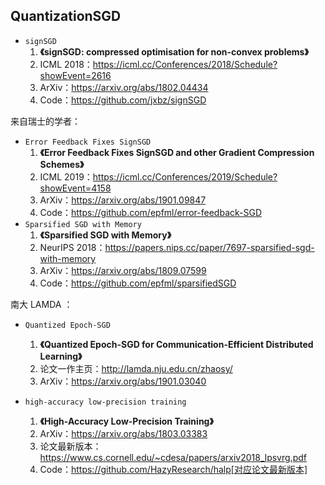 ## QuantizationSGD

- `signSGD`
    1. **《signSGD: compressed optimisation for non-convex problems》**
    2. ICML 2018：https://icml.cc/Conferences/2018/Schedule?showEvent=2616
    3. ArXiv：https://arxiv.org/abs/1802.04434
    4. Code：https://github.com/jxbz/signSGD

来自瑞士的学者：  
- `Error Feedback Fixes SignSGD`
    1. **《Error Feedback Fixes SignSGD and other Gradient Compression Schemes》**
    2. ICML 2019：https://icml.cc/Conferences/2019/Schedule?showEvent=4158
    3. ArXiv：https://arxiv.org/abs/1901.09847
    4. Code：https://github.com/epfml/error-feedback-SGD
- `Sparsified SGD with Memory`
    1. **《Sparsified SGD with Memory》**
    2. NeurIPS 2018：https://papers.nips.cc/paper/7697-sparsified-sgd-with-memory
    3. ArXiv：https://arxiv.org/abs/1809.07599
    4. Code：https://github.com/epfml/sparsifiedSGD

南大 LAMDA ：  
- `Quantized Epoch-SGD`
    1. **《Quantized Epoch-SGD for Communication-Efficient Distributed Learning》**
    2. 论文一作主页：http://lamda.nju.edu.cn/zhaosy/
    3. ArXiv：https://arxiv.org/abs/1901.03040

- `high-accuracy low-precision training`
    1. **《High-Accuracy Low-Precision Training》**
    2. ArXiv：https://arxiv.org/abs/1803.03383
    3. 论文最新版本：https://www.cs.cornell.edu/~cdesa/papers/arxiv2018_lpsvrg.pdf
    4. Code：https://github.com/HazyResearch/halp[对应论文最新版本]